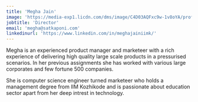 ```yaml
---
title: 'Megha Jain'
image: 'https://media-exp1.licdn.com/dms/image/C4D03AQFxc9w-1v8oYA/profile-displayphoto-shrink_200_200/0?e=1593043200&v=beta&t=PzYp9QAlvq1WNIn4aMWwbeKS9brKZjdpe2hWX2-6il4'
jobtitle: 'Director'
email: 'megha@satkaponi.com'
linkedinurl: 'https://www.linkedin.com/in/meghajainiimk/'
---
```

Megha is an experienced product manager and marketeer with a rich experience of delivering high quality large scale products in a pressurised scenarios. In her previous assignments she has worked with various large corporates and few fortune 500 companies.

She is computer science engineer turned marketeer who holds a management degree from IIM Kozhikode and is passionate about education sector apart from her deep intrest in technology.
